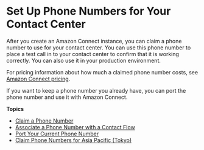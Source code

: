 # Set Up Phone Numbers for Your Contact Center<a name="contact-center-phone-number"></a>

After you create an Amazon Connect instance, you can claim a phone number to use for your contact center\. You can use this phone number to place a test call in to your contact center to confirm that it is working correctly\. You can also use it in your production environment\.

For pricing information about how much a claimed phone number costs, see [Amazon Connect pricing](https://aws.amazon.com/connect/pricing/)\.

If you want to keep a phone number you already have, you can port the phone number and use it with Amazon Connect\.

**Topics**
+ [Claim a Phone Number](claim-phone-number.md)
+ [Associate a Phone Number with a Contact Flow](associate-phone-number.md)
+ [Port Your Current Phone Number](port-phone-number.md)
+ [Claim Phone Numbers for Asia Pacific \(Tokyo\)](connect-tokyo-region.md)